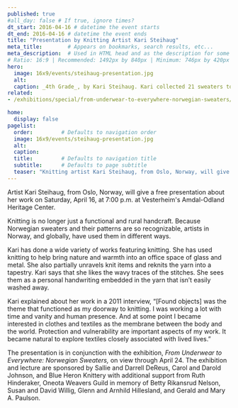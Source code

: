 ```yaml
---
published: true
#all_day: false # If true, ignore times?
dt_start: 2016-04-16 # datetime the event starts
dt_end: 2016-04-16 # datetime the event ends
title: "Presentation by Knitting Artist Kari Steihaug"
meta_title:        # Appears on bookmarks, search results, etc...
meta_description:  # Used in HTML head and as the description for some search engines
# Ratio: 16:9 | Recommended: 1492px by 840px | Minimum: 746px by 420px
hero:
  image: 16x9/events/steihaug-presentation.jpg
  alt: 
  caption: _4th Grade_, by Kari Steihaug. Kari collected 21 sweaters to represent those in a 1967 class photo in which all of the children were wearing handknit garments.
related:
- /exhibitions/special/from-underwear-to-everywhere-norwegian-sweaters/

home:
  display: false
pagelist:
  order:         # Defaults to navigation order
  image: 16x9/events/steihaug-presentation.jpg
  alt:
  caption: 
  title:         # Defaults to navigation title
  subtitle:      # Defaults to page subtitle
  teaser: "Knitting artist Kari Steihaug, from Oslo, Norway, will give a free presentation about her work."
---
```

Artist Kari Steihaug, from Oslo, Norway, will give a free presentation about her work on Saturday, April 16, at 7:00 p.m. at Vesterheim's Amdal-Odland Heritage Center. 

Knitting is no longer just a functional and rural handcraft. Because Norwegian sweaters and their patterns are so recognizable, artists in Norway, and globally, have used them in different ways.  

Kari has done a wide variety of works featuring knitting. She has used knitting to help bring nature and warmth into an office space of glass and metal. She also partially unravels knit items and reknits the yarn into a tapestry. Kari says that she likes the wavy traces of the stitches. She sees them as a personal handwriting embedded in the yarn that isn’t easily washed away.   

Kari explained about her work in a 2011 interview, “[Found objects] was the theme that functioned as my doorway to knitting. I was working a lot with time and vanity and human presence. And at some point I became interested in clothes and textiles as the membrane between the body and the world. Protection and vulnerability are important aspects of my work. It became natural to explore textiles closely associated with lived lives.” 

The presentation is in conjunction with the exhibition, _From Underwear to Everywhere: Norwegian Sweaters,_ on view through April 24. The exhibition and lecture are sponsored by Sallie and Darrell DeReus, Carol and Darold Johnson, and Blue Heron Knittery with additional support from Ruth Hinderaker, Oneota Weavers Guild in memory of Betty Rikansrud Nelson, Susan and David Willig, Glenn and Arnhild Hillesland, and Gerald and Mary A. Paulson.
